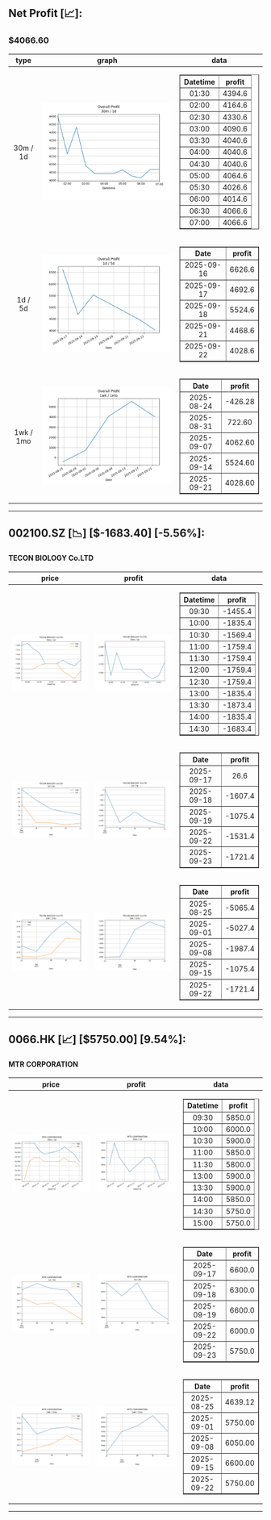 ## Net Profit [📈]:
### $4066.60
|type|graph|data|
|:---:|:---:|:---:|
|30m / 1d|![net_profit](image/overall_30m-1d.png)|<table border="1" class="dataframe"> <thead> <tr style="text-align: center;"> <th>Datetime</th> <th>profit</th> </tr> </thead> <tbody> <tr> <td>01:30</td> <td>4394.6</td> </tr> <tr> <td>02:00</td> <td>4164.6</td> </tr> <tr> <td>02:30</td> <td>4330.6</td> </tr> <tr> <td>03:00</td> <td>4090.6</td> </tr> <tr> <td>03:30</td> <td>4040.6</td> </tr> <tr> <td>04:00</td> <td>4040.6</td> </tr> <tr> <td>04:30</td> <td>4040.6</td> </tr> <tr> <td>05:00</td> <td>4064.6</td> </tr> <tr> <td>05:30</td> <td>4026.6</td> </tr> <tr> <td>06:00</td> <td>4014.6</td> </tr> <tr> <td>06:30</td> <td>4066.6</td> </tr> <tr> <td>07:00</td> <td>4066.6</td> </tr> </tbody></table>|
|1d / 5d|![net_profit](image/overall_1d-5d.png)|<table border="1" class="dataframe"> <thead> <tr style="text-align: center;"> <th>Date</th> <th>profit</th> </tr> </thead> <tbody> <tr> <td>2025-09-16</td> <td>6626.6</td> </tr> <tr> <td>2025-09-17</td> <td>4692.6</td> </tr> <tr> <td>2025-09-18</td> <td>5524.6</td> </tr> <tr> <td>2025-09-21</td> <td>4468.6</td> </tr> <tr> <td>2025-09-22</td> <td>4028.6</td> </tr> </tbody></table>|
|1wk / 1mo|![net_profit](image/overall_1wk-1mo.png)|<table border="1" class="dataframe"> <thead> <tr style="text-align: center;"> <th>Date</th> <th>profit</th> </tr> </thead> <tbody> <tr> <td>2025-08-24</td> <td>-426.28</td> </tr> <tr> <td>2025-08-31</td> <td>722.60</td> </tr> <tr> <td>2025-09-07</td> <td>4062.60</td> </tr> <tr> <td>2025-09-14</td> <td>5524.60</td> </tr> <tr> <td>2025-09-21</td> <td>4028.60</td> </tr> </tbody></table>|
---
## 002100.SZ [📉] [$-1683.40] [-5.56%]:
#### TECON BIOLOGY Co.LTD
|price|profit|data|
|:---:|:---:|:---:|
|![price](image/002100.SZ_30m-1d_price.png)|![profit](image/002100.SZ_30m-1d_profit.png)|<table border="1" class="dataframe"> <thead> <tr style="text-align: center;"> <th>Datetime</th> <th>profit</th> </tr> </thead> <tbody> <tr> <td>09:30</td> <td>-1455.4</td> </tr> <tr> <td>10:00</td> <td>-1835.4</td> </tr> <tr> <td>10:30</td> <td>-1569.4</td> </tr> <tr> <td>11:00</td> <td>-1759.4</td> </tr> <tr> <td>11:30</td> <td>-1759.4</td> </tr> <tr> <td>12:00</td> <td>-1759.4</td> </tr> <tr> <td>12:30</td> <td>-1759.4</td> </tr> <tr> <td>13:00</td> <td>-1835.4</td> </tr> <tr> <td>13:30</td> <td>-1873.4</td> </tr> <tr> <td>14:00</td> <td>-1835.4</td> </tr> <tr> <td>14:30</td> <td>-1683.4</td> </tr> </tbody></table>|
|![price](image/002100.SZ_1d-5d_price.png)|![profit](image/002100.SZ_1d-5d_profit.png)|<table border="1" class="dataframe"> <thead> <tr style="text-align: center;"> <th>Date</th> <th>profit</th> </tr> </thead> <tbody> <tr> <td>2025-09-17</td> <td>26.6</td> </tr> <tr> <td>2025-09-18</td> <td>-1607.4</td> </tr> <tr> <td>2025-09-19</td> <td>-1075.4</td> </tr> <tr> <td>2025-09-22</td> <td>-1531.4</td> </tr> <tr> <td>2025-09-23</td> <td>-1721.4</td> </tr> </tbody></table>|
|![price](image/002100.SZ_1wk-1mo_price.png)|![profit](image/002100.SZ_1wk-1mo_profit.png)|<table border="1" class="dataframe"> <thead> <tr style="text-align: center;"> <th>Date</th> <th>profit</th> </tr> </thead> <tbody> <tr> <td>2025-08-25</td> <td>-5065.4</td> </tr> <tr> <td>2025-09-01</td> <td>-5027.4</td> </tr> <tr> <td>2025-09-08</td> <td>-1987.4</td> </tr> <tr> <td>2025-09-15</td> <td>-1075.4</td> </tr> <tr> <td>2025-09-22</td> <td>-1721.4</td> </tr> </tbody></table>|
---
## 0066.HK [📈] [$5750.00] [9.54%]:
#### MTR CORPORATION
|price|profit|data|
|:---:|:---:|:---:|
|![price](image/0066.HK_30m-1d_price.png)|![profit](image/0066.HK_30m-1d_profit.png)|<table border="1" class="dataframe"> <thead> <tr style="text-align: center;"> <th>Datetime</th> <th>profit</th> </tr> </thead> <tbody> <tr> <td>09:30</td> <td>5850.0</td> </tr> <tr> <td>10:00</td> <td>6000.0</td> </tr> <tr> <td>10:30</td> <td>5900.0</td> </tr> <tr> <td>11:00</td> <td>5850.0</td> </tr> <tr> <td>11:30</td> <td>5800.0</td> </tr> <tr> <td>13:00</td> <td>5900.0</td> </tr> <tr> <td>13:30</td> <td>5900.0</td> </tr> <tr> <td>14:00</td> <td>5850.0</td> </tr> <tr> <td>14:30</td> <td>5750.0</td> </tr> <tr> <td>15:00</td> <td>5750.0</td> </tr> </tbody></table>|
|![price](image/0066.HK_1d-5d_price.png)|![profit](image/0066.HK_1d-5d_profit.png)|<table border="1" class="dataframe"> <thead> <tr style="text-align: center;"> <th>Date</th> <th>profit</th> </tr> </thead> <tbody> <tr> <td>2025-09-17</td> <td>6600.0</td> </tr> <tr> <td>2025-09-18</td> <td>6300.0</td> </tr> <tr> <td>2025-09-19</td> <td>6600.0</td> </tr> <tr> <td>2025-09-22</td> <td>6000.0</td> </tr> <tr> <td>2025-09-23</td> <td>5750.0</td> </tr> </tbody></table>|
|![price](image/0066.HK_1wk-1mo_price.png)|![profit](image/0066.HK_1wk-1mo_profit.png)|<table border="1" class="dataframe"> <thead> <tr style="text-align: center;"> <th>Date</th> <th>profit</th> </tr> </thead> <tbody> <tr> <td>2025-08-25</td> <td>4639.12</td> </tr> <tr> <td>2025-09-01</td> <td>5750.00</td> </tr> <tr> <td>2025-09-08</td> <td>6050.00</td> </tr> <tr> <td>2025-09-15</td> <td>6600.00</td> </tr> <tr> <td>2025-09-22</td> <td>5750.00</td> </tr> </tbody></table>|
---
